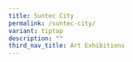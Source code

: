 ```yaml
---
title: Suntec City
permalink: /suntec-city/
variant: tiptap
description: ""
third_nav_title: Art Exhibitions
---
```

<p></p>
